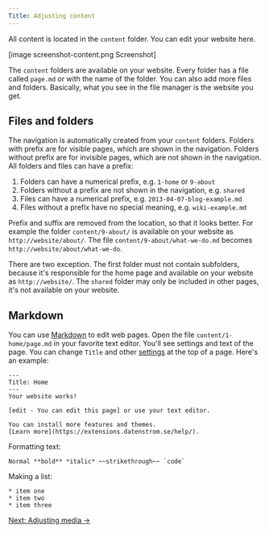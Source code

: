 ```yaml
---
Title: Adjusting content 
---
```

All content is located in the `content` folder. You can edit your website here.

[image screenshot-content.png Screenshot]

The `content` folders are available on your website. Every folder has a file called `page.md` or with the name of the folder. You can also add more files and folders. Basically, what you see in the file manager is the website you get.

## Files and folders

The navigation is automatically created from your `content` folders. Folders with prefix are for visible pages, which are shown in the navigation. Folders without prefix are for invisible pages, which are not shown in the navigation. All folders and files can have a prefix:

1. Folders can have a numerical prefix, e.g. `1-home` or `9-about`
2. Folders without a prefix are not shown in the navigation, e.g. `shared`
3. Files can have a numerical prefix, e.g. `2013-04-07-blog-example.md`
4. Files without a prefix have no special meaning, e.g. `wiki-example.md`

Prefix and suffix are removed from the location, so that it looks better. For example the folder `content/9-about/` is available on your website as `http://website/about/`. The file `content/9-about/what-we-do.md` becomes `http://website/about/what-we-do`. 

There are two exception. The first folder must not contain subfolders, because it's responsible for the home page and available on your website as `http://website/`. The `shared` folder may only be included in other pages, it's not available on your website.

## Markdown

You can use [Markdown](markdown-cheat-sheet) to edit web pages. Open the file `content/1-home/page.md` in your favorite text editor. You'll see settings and text of the page. You can change `Title` and other [settings](markdown-cheat-sheet#settings) at the top of a page. Here's an example:

    ---
    Title: Home
    ---
    Your website works!
    
    [edit - You can edit this page] or use your text editor.

    You can install more features and themes.
    [Learn more](https://extensions.datenstrom.se/help/).

Formatting text:

    Normal **bold** *italic* ~~strikethrough~~ `code`

Making a list:

    * item one
    * item two
    * item three

[Next: Adjusting media →](adjusting-media)